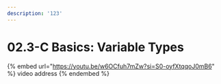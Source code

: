 ```yaml
---
description: '123'
---
```


# 02.3-C Basics: Variable Types

{% embed url="https://youtu.be/w6OCfuh7mZw?si=S0-oyfXtqqoJ0mB6" %}
video address
{% endembed %}
